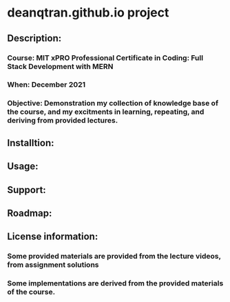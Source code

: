 # deanqtran.github.io project
## Description:
### Course: MIT xPRO Professional Certificate in Coding: Full Stack Development with MERN
### When: December 2021
### Objective: Demonstration my collection of knowledge base of the course, and my excitments in learning, repeating, and deriving from provided lectures.
## Installtion:
## Usage:
## Support:
## Roadmap:
## License information:
### Some provided materials are provided from the lecture videos, from assignment solutions
### Some implementations are derived from the provided materials of the course.
